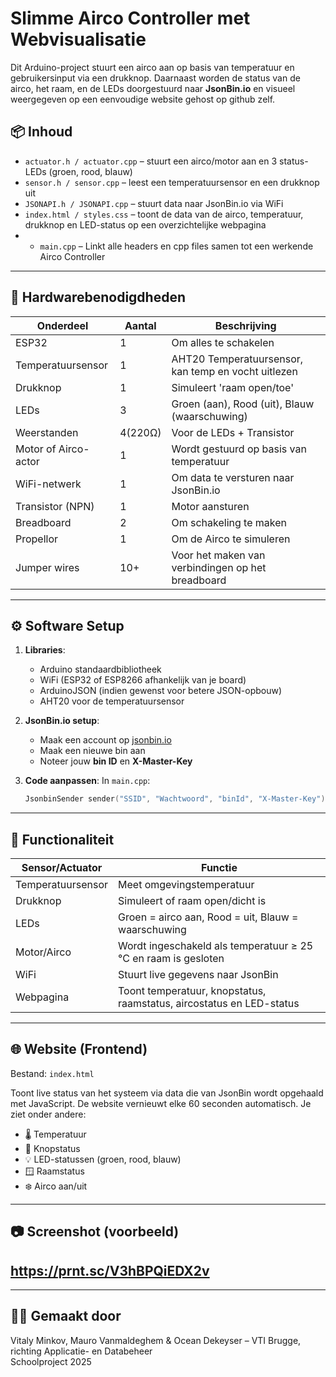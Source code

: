 # Slimme Airco Controller met Webvisualisatie 

Dit Arduino-project stuurt een airco aan op basis van temperatuur en gebruikersinput via een drukknop. Daarnaast worden de status van de airco, het raam, en de LEDs doorgestuurd naar **JsonBin.io** en visueel weergegeven op een eenvoudige website gehost op github zelf.

## 📦 Inhoud

- `actuator.h / actuator.cpp` – stuurt een airco/motor aan en 3 status-LEDs (groen, rood, blauw)
- `sensor.h / sensor.cpp` – leest een temperatuursensor en een drukknop uit
- `JSONAPI.h / JSONAPI.cpp` – stuurt data naar JsonBin.io via WiFi
- `index.html / styles.css` – toont de data van de airco, temperatuur, drukknop en LED-status op een overzichtelijke webpagina
- - `main.cpp` – Linkt alle headers en cpp files samen tot een werkende Airco Controller


---

## 🔧 Hardwarebenodigdheden

| Onderdeel           | Aantal | Beschrijving                                         |
|---------------------|--------|------------------------------------------------------|
| ESP32               | 1      | Om alles te schakelen                                |
| Temperatuursensor   | 1      | AHT20 Temperatuursensor, kan temp en vocht uitlezen  |
| Drukknop            | 1      | Simuleert 'raam open/toe'                            |
| LEDs                | 3      | Groen (aan), Rood (uit), Blauw (waarschuwing)        |
| Weerstanden         | 4(220Ω)| Voor de LEDs + Transistor                            |
| Motor of Airco-actor| 1      | Wordt gestuurd op basis van temperatuur              |
| WiFi-netwerk        | 1      | Om data te versturen naar JsonBin.io                 |
| Transistor (NPN)    | 1      | Motor aansturen                                      |
| Breadboard          | 2      | Om schakeling te maken                               |
| Propellor           | 1      | Om de Airco te simuleren                             |
| Jumper wires        | 10+    | Voor het maken van verbindingen op het breadboard     |






---

## ⚙️ Software Setup

1. **Libraries**:
   - Arduino standaardbibliotheek
   - WiFi (ESP32 of ESP8266 afhankelijk van je board)
   - ArduinoJSON (indien gewenst voor betere JSON-opbouw)
   - AHT20 voor de temperatuursensor

2. **JsonBin.io setup**:
   - Maak een account op [jsonbin.io](https://jsonbin.io)
   - Maak een nieuwe bin aan
   - Noteer jouw **bin ID** en **X-Master-Key**

3. **Code aanpassen**:
   In `main.cpp`:
   ```cpp
   JsonbinSender sender("SSID", "Wachtwoord", "binId", "X-Master-Key");
   ```

---

## 📡 Functionaliteit

| Sensor/Actuator   | Functie |
|-------------------|---------|
| Temperatuursensor | Meet omgevingstemperatuur |
| Drukknop          | Simuleert of raam open/dicht is |
| LEDs              | Groen = airco aan, Rood = uit, Blauw = waarschuwing |
| Motor/Airco       | Wordt ingeschakeld als temperatuur ≥ 25 °C en raam is gesloten |
| WiFi              | Stuurt live gegevens naar JsonBin |
| Webpagina         | Toont temperatuur, knopstatus, raamstatus, aircostatus en LED-status |

---

## 🌐 Website (Frontend)

Bestand: `index.html`

Toont live status van het systeem via data die van JsonBin wordt opgehaald met JavaScript. De website vernieuwt elke 60 seconden automatisch. Je ziet onder andere:

- 🌡️ Temperatuur
- 🔘 Knopstatus
- 💡 LED-statussen (groen, rood, blauw)
- 🪟 Raamstatus
- ❄️ Airco aan/uit

---


## 📷 Screenshot (voorbeeld)
https://prnt.sc/V3hBPQiEDX2v
---

---

## 👨‍💻 Gemaakt door

Vitaly Minkov, Mauro Vanmaldeghem & Ocean Dekeyser – VTI Brugge, richting Applicatie- en Databeheer  
Schoolproject 2025
